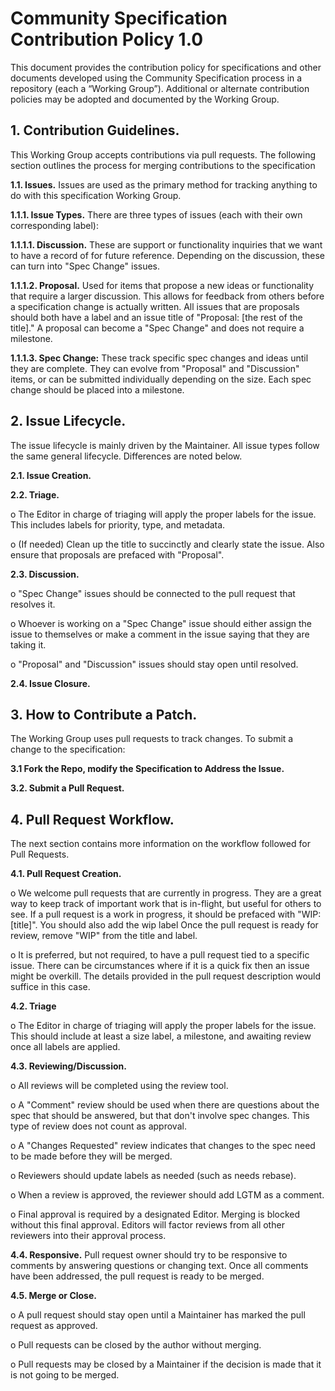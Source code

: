 # Community Specification Contribution Policy 1.0

This document provides the contribution policy for specifications and other documents developed using the Community Specification process in a repository (each a “Working Group”).  Additional or alternate contribution policies may be adopted and documented by the Working Group.

## 1.	Contribution Guidelines. 

This Working Group accepts contributions via pull requests. The following section outlines the process for merging contributions to the specification

**1.1.	Issues.**  Issues are used as the primary method for tracking anything to do with this specification Working Group.

**1.1.1.	Issue Types.**  There are three types of issues (each with their own corresponding label):

**1.1.1.1.	Discussion.** These are support or functionality inquiries that we want to have a record of for future reference. Depending on the discussion, these can turn into "Spec Change" issues.

**1.1.1.2.	Proposal.** Used for items that propose a new ideas or functionality that require a larger discussion. This allows for feedback from others before a specification change is actually written. All issues that are proposals should both have a label and an issue title of "Proposal: [the rest of the title]." A proposal can become a "Spec Change" and does not require a milestone.

**1.1.1.3.	Spec Change:** These track specific spec changes and ideas until they are complete. They can evolve from "Proposal" and "Discussion" items, or can be submitted individually depending on the size. Each spec change should be placed into a milestone.

## 2.	Issue Lifecycle.

The issue lifecycle is mainly driven by the Maintainer. All issue types follow the same general lifecycle. Differences are noted below.

**2.1.	Issue Creation.**

**2.2.	Triage.**

o	The Editor in charge of triaging will apply the proper labels for the issue. This includes labels for priority, type, and metadata.

o	(If needed) Clean up the title to succinctly and clearly state the issue. Also ensure that proposals are prefaced with "Proposal".

**2.3.	Discussion.**

o	"Spec Change" issues should be connected to the pull request that resolves it.

o	Whoever is working on a "Spec Change" issue should either assign the issue to themselves or make a comment in the issue saying that they are taking it.

o	"Proposal" and "Discussion" issues should stay open until resolved.

**2.4.	Issue Closure.**

## 3.	How to Contribute a Patch.

The Working Group uses pull requests to track changes. To submit a change to the specification:

**3.1	Fork the Repo, modify the Specification to Address the Issue.**

**3.2.	Submit a Pull Request.**

## 4.	Pull Request Workflow.

The next section contains more information on the workflow followed for Pull Requests.

**4.1.	Pull Request Creation.**

o	We welcome pull requests that are currently in progress. They are a great way to keep track of important work that is in-flight, but useful for others to see. If a pull request is a work in progress, it should be prefaced with "WIP: [title]". You should also add the wip label Once the pull request is ready for review, remove "WIP" from the title and label.

o	It is preferred, but not required, to have a pull request tied to a specific issue. There can be circumstances where if it is a quick fix then an issue might be overkill. The details provided in the pull request description would suffice in this case.

**4.2.	Triage**

o	The Editor in charge of triaging will apply the proper labels for the issue. This should include at least a size label, a milestone, and awaiting review once all labels are applied. 

**4.3.	Reviewing/Discussion.**

o	All reviews will be completed using the review tool.

o	A "Comment" review should be used when there are questions about the spec that should be answered, but that don't involve spec changes. This type of review does not count as approval.

o	A "Changes Requested" review indicates that changes to the spec need to be made before they will be merged.

o	Reviewers should update labels as needed (such as needs rebase).

o	When a review is approved, the reviewer should add LGTM as a comment.

o	Final approval is required by a designated Editor. Merging is blocked without this final approval. Editors will factor reviews from all other reviewers into their approval process.

**4.4.	Responsive.** Pull request owner should try to be responsive to comments by answering questions or changing text. Once all comments have been addressed, the pull request is ready to be merged.

**4.5.	Merge or Close.**

o	A pull request should stay open until a Maintainer has marked the pull request as approved.

o	Pull requests can be closed by the author without merging.

o	Pull requests may be closed by a Maintainer if the decision is made that it is not going to be merged.
